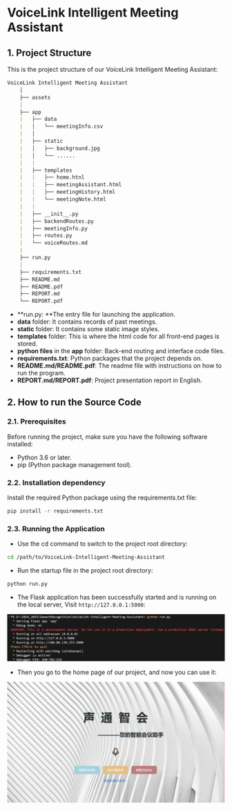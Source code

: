 # VoiceLink Intelligent Meeting Assistant

## 1. Project Structure

This is the project structure of our VoiceLink Intelligent Meeting Assistant:

```markdown
VoiceLink Intelligent Meeting Assistant
    │
    ├── assets
    |
    ├── app   
    |	├── data
    |   │   └── meetingInfo.csv
    |   │
    |   ├── static
    |   │   ├── background.jpg
    |   │   └── ......
    |   | 
    |   ├── templates
    |   |	├── home.htnl
    |   | 	├── meetingAssistant.html
    |   |   ├── meetingHistory.html
    |   |   └── meetingNote.html
    |   |
    |   ├── __init__.py
    |   ├── backendRoutes.py
    |   ├── meetingInfo.py
    |   ├── routes.py
    |   └── voiceRoutes.md
    |
    ├── run.py
    |
    ├── requirements.txt
    ├── README.md
    ├── README.pdf
    ├── REPORT.md
    └── REPORT.pdf
```

+ **run.py: **The entry file for launching the application.
+ **data** folder: It contains records of past meetings.
+ **static** folder: It contains some static image styles.
+ **templates** folder: This is where the html code for all front-end pages is stored.
+ **python files** in the **app** folder: Back-end routing and interface code files.
+ **requirements.txt**: Python packages that the project depends on.
+ **README.md/README.pdf**: The readme file with instructions on how to run the program.
+ **REPORT.md/REPORT.pdf**: Project presentation report in English.

## 2. How to run the Source Code

### 2.1. Prerequisites

Before running the project, make sure you have the following software installed:

+ Python 3.6 or later.
+ pip (Python package management tool).

### 2.2. Installation dependency

Install the required Python package using the requirements.txt file: 

```bash
pip install -r requirements.txt
```

### 2.3. Running the Application

+ Use the cd command to switch to the project root directory:

```bash
cd /path/to/VoiceLink-Intelligent-Meeting-Assistant
```

+ Run the startup file in the project root directory:

```bash
python run.py
```

+ The Flask application has been successfully started and is running on the local server, Visit `http://127.0.0.1:5000`:

![pythonRun](.\assets\pythonRun.png)

+ Then you go to the home page of our project, and now you can use it:

![homePage](.\assets\homePage.png)
